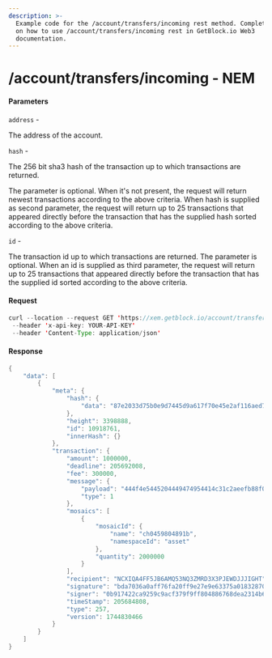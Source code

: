```yaml
---
description: >-
  Example code for the /account/transfers/incoming rest method. Сomplete guide
  on how to use /account/transfers/incoming rest in GetBlock.io Web3
  documentation.
---
```


# /account/transfers/incoming - NEM

#### Parameters

`address` -

The address of the account.

`hash` -

The 256 bit sha3 hash of the transaction up to which transactions are returned.

The parameter is optional. When it's not present, the request will return newest transactions according to the above criteria. When hash is supplied as second parameter, the request will return up to 25 transactions that appeared directly before the transaction that has the supplied hash sorted according to the above criteria.

`id` -

The transaction id up to which transactions are returned. The parameter is optional. When an id is supplied as third parameter, the request will return up to 25 transactions that appeared directly before the transaction that has the supplied id sorted according to the above criteria.

#### Request

```java
curl --location --request GET 'https://xem.getblock.io/account/transfers/incoming?address=NCXIQA4FF5JB6AMQ53NQ3ZMRD3X3PJEWDJJJIGHT&id=10919973'
 --header 'x-api-key: YOUR-API-KEY' 
 --header 'Content-Type: application/json'
```

#### Response

```java
{
    "data": [
        {
            "meta": {
                "hash": {
                    "data": "87e2033d75b0e9d7445d9a617f70e45e2af116aed7c6895d586822316811e318"
                },
                "height": 3398888,
                "id": 10918761,
                "innerHash": {}
            },
            "transaction": {
                "amount": 1000000,
                "deadline": 205692008,
                "fee": 300000,
                "message": {
                    "payload": "444f4e5445204449474954414c31c2aeefb88f0a68747470733a2f2f6d6f62696c652e747769747465722e636f6d2f6469676974616c31720a68747470733a2f2f7777772e62657867726f75702e696e666f0a68747470733a2f2f6d6f62696c652e6265782e676c6f62616c0a68747470733a2f2f646578782e676c6f62616c0a68747470733a2f2f6962696e2e676c6f62616c0a",
                    "type": 1
                },
                "mosaics": [
                    {
                        "mosaicId": {
                            "name": "ch0459804891b",
                            "namespaceId": "asset"
                        },
                        "quantity": 2000000
                    }
                ],
                "recipient": "NCXIQA4FF5JB6AMQ53NQ3ZMRD3X3PJEWDJJJIGHT",
                "signature": "bda7036a0aff76fa20ff9e27e9e63375a018328703c6294ac869ffb3a597526c9509cf92057e0893e9c1b0de656ecc19832913f115b5679f69e14ead23fe5c0c",
                "signer": "0b917422ca9259c9acf379f9ff804886768dea2314b670b64732cb73a72576ca",
                "timeStamp": 205684808,
                "type": 257,
                "version": 1744830466
            }
        }
    ]
}
```
